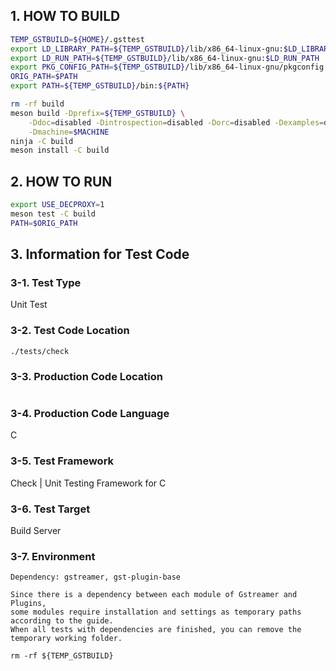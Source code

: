 ## 1. HOW TO BUILD
```bash
TEMP_GSTBUILD=${HOME}/.gsttest
export LD_LIBRARY_PATH=${TEMP_GSTBUILD}/lib/x86_64-linux-gnu:$LD_LIBRARY_PATH
export LD_RUN_PATH=${TEMP_GSTBUILD}/lib/x86_64-linux-gnu:$LD_RUN_PATH
export PKG_CONFIG_PATH=${TEMP_GSTBUILD}/lib/x86_64-linux-gnu/pkgconfig
ORIG_PATH=$PATH
export PATH=${TEMP_GSTBUILD}/bin:${PATH}

rm -rf build
meson build -Dprefix=${TEMP_GSTBUILD} \
    -Ddoc=disabled -Dintrospection=disabled -Dorc=disabled -Dexamples=disabled \
    -Dmachine=$MACHINE
ninja -C build
meson install -C build
```

## 2. HOW TO RUN
```bash
export USE_DECPROXY=1
meson test -C build
PATH=$ORIG_PATH
```

## 3. Information for Test Code

### 3-1. Test Type
Unit Test

### 3-2. Test Code Location
```
./tests/check
```

### 3-3. Production Code Location
```

```

### 3-4. Production Code Language
C

### 3-5. Test Framework
Check | Unit Testing Framework for C

### 3-6. Test Target
Build Server

### 3-7. Environment
```
Dependency: gstreamer, gst-plugin-base

Since there is a dependency between each module of Gstreamer and Plugins,
some modules require installation and settings as temporary paths according to the guide.
When all tests with dependencies are finished, you can remove the temporary working folder.

rm -rf ${TEMP_GSTBUILD}

```
